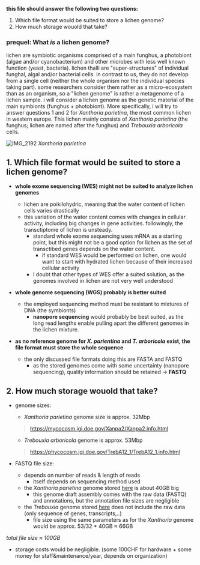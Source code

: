 **this file should answer the following two questions:**
1. Which file format would be suited to store a lichen genome?
2. How much storage wouold that take?
  
  

### prequel: What *is* a lichen genome?

lichen are symbiotic organisms comprised of a main funghus, a photobiont (algae and/or cyanobacterium) and other microbes with less well known function (yeast, bacteria). lichen thalli are "super-structures" of individual funghal, algal and/or bacterial cells. in contrast to us, they do not develop from a single cell (neither the whole organism nor the individual species taking part). some researchers consider them rather as a micro-ecosystem than as an organism, so a "lichen genome" is rather a metagenome of a lichen sample.
i will consider a lichen genome as the genetic material of the main symbionts (funghus + photobiont). More specifically, i will try to answer questions 1 and 2 for *Xanthoria parietina*, the most common lichen in western europe. This lichen mainly consists of *Xanthoria parietina* (the funghus; lichen are named after the funghus) and *Trebouxia arboricola* cells.
 
![IMG_2192](https://user-images.githubusercontent.com/103630748/192593882-01d1f9b1-f6f3-4fae-ac66-a8f59d0aceee.JPG)
*Xanthoria parietina*
 
 



## 1. Which file format would be suited to store a lichen genome?

- **whole exome sequencing (WES) might not be suited to analyze lichen genomes**
  - lichen are poikilohydric, meaning that the water content of lichen cells varies drastically
  - this variation of the water content comes with changes in cellular activity, including big changes in gene activities. followingly, the transctiptome of lichen is unsteady.
    - standard whole exome sequencing uses mRNA as a starting point, but this might not be a good option for lichen as the set of transctibed genes depends on the water content.
      - if standard WES would be performed on lichen, one would want to start with hydrated lichen because of their increased cellular activity
    - I doubt that other types of WES offer a suited solution, as the genomes involved in lichen are not very well understood  

- **whole genome sequencing (WGS) probably is better suited**
  - the employed sequencing method must be resistant to mixtures of DNA (the symbionts)
    - **nanopore sequencing** would probably be best suited, as the long read lengths enable pulling apart the different genomes in the lichen mixture.

- **as no reference genome for *X. parientina* and *T. arboricola* exist, the file format must store the whole sequence**
  - the only discussed file formats doing this are FASTA and FASTQ
    - as the stored genomes come with some uncertainty (nanopore sequencing), quality information should be retained -> **FASTQ**


## 2. How much storage wouold that take?

- genome sizes: 
  - *Xanthoria parietina* genome size is approx. 32Mbp
  > https://mycocosm.jgi.doe.gov/Xanpa2/Xanpa2.info.html
  - *Trebouxia arboricola* genome is approx. 53Mbp
  > https://phycocosm.jgi.doe.gov/TrebA12_1/TrebA12_1.info.html

- FASTQ file size:
  - depends on number of reads & length of reads
    - itself depends on sequencing method used
  - the *Xanthoria parietina* genome stored [here](https://mycocosm.jgi.doe.gov/Xanpa2/Xanpa2.info.html) is about 40GB big
    - this genome draft assembly comes with the raw data (FASTQ) and annotations, but the annotation file sizes are negligible
  - the *Trebouxia* genome stored [here](https://phycocosm.jgi.doe.gov/TrebA12_1/TrebA12_1.info.html) does not include the raw data (only sequence of genes, transcripts,..)
    - file size using the same parameters as for the *Xanthoria* genome would be approx. 53/32 * 40GB ≈ 66GB  
     
*total file size ≈ 100GB*
- storage costs would be negligible. (some 100CHF for hardware + some money for staff&maintenance/year, depends on organization)



